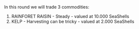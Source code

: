 In this round we will trade 3 commodities:

1. RAINFORET RAISIN - Steady - valued at 10.000 SeaShells
2. KELP - Harvesting can be tricky - valued at 2.000 SeaShells
